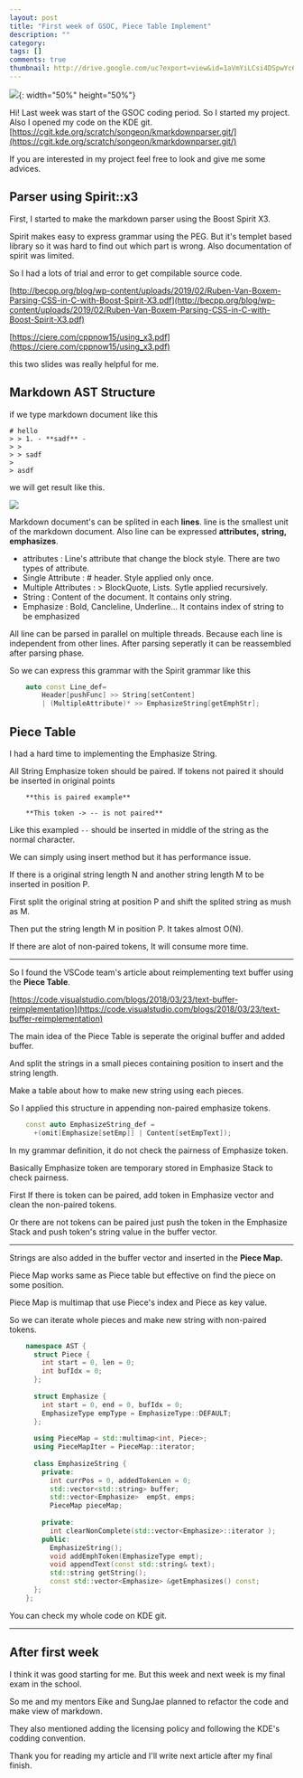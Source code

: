 ```yaml
---
layout: post
title: "First week of GSOC, Piece Table Implement"
description: ""
category: 
tags: []
comments: true
thumbnail: http://drive.google.com/uc?export=view&id=1aVmYiLCsi4DSpwYc6LvYyKB7rZF8-Qq7
---
```

![](http://drive.google.com/uc?export=view&id=1aVmYiLCsi4DSpwYc6LvYyKB7rZF8-Qq7){: width="50%" height="50%"}

Hi! 
Last week was start of the GSOC coding period.  So I started my project.
Also I opened my code on the KDE git.
 [https://cgit.kde.org/scratch/songeon/kmarkdownparser.git/](https://cgit.kde.org/scratch/songeon/kmarkdownparser.git/)

If you are interested in my project feel free to look and give me some advices.

## Parser using Spirit::x3

First, I started to make the markdown parser using the Boost Spirit X3.

Spirit makes easy to express grammar using the PEG.
But it's templet based library so it was hard to find out which part is wrong.
Also documentation of spirit was limited. 

So I had a lots of trial and error to get compilable source code.

[http://becpp.org/blog/wp-content/uploads/2019/02/Ruben-Van-Boxem-Parsing-CSS-in-C-with-Boost-Spirit-X3.pdf](http://becpp.org/blog/wp-content/uploads/2019/02/Ruben-Van-Boxem-Parsing-CSS-in-C-with-Boost-Spirit-X3.pdf)

[https://ciere.com/cppnow15/using_x3.pdf](https://ciere.com/cppnow15/using_x3.pdf)

this two slides was really helpful for me.

## Markdown AST Structure

if we type markdown document like this

    # hello
    > > 1. - **sadf** - 
    > > 
    > > sadf
    > 
    > asdf

 we will get result like this. 

![](http://drive.google.com/uc?export=view&id=1goYc8X9Z1O9qKqGYE442-twWJq_CkSkj)

Markdown document's can be splited in each **lines**. line is the smallest unit of the markdown document. Also line can be expressed **attributes,** **string, emphasizes**.


- attributes : Line's attribute that change the block style. There are two types of attribute. 
- Single Attribute : # header. Style applied only once.
- Multiple Attributes : > BlockQuote, Lists. Sytle applied recursively.
- String : Content of the document. It contains only string.
- Emphasize : Bold, Cancleline, Underline... It contains index of string to be emphasized


All line can be parsed in parallel on multiple threads. Because each line is independent from other lines. After parsing seperatly it can be reassembled after parsing phase.


So we can express this grammar with the Spirit grammar like this
```cpp
    auto const Line_def= 
        Header[pushFunc] >> String[setContent]
        | (MultipleAttribute)* >> EmphasizeString[getEmphStr];
```


## Piece Table

I had a hard time to implementing the Emphasize String.

All String Emphasize token should be paired. If tokens not paired it should be inserted in original points
```
    **this is paired example**
    
    **This token -> -- is not paired**
```
Like this exampled `--` should be inserted in middle of the string as the normal character.

We can simply using insert method but it has performance issue. 

If there is a original string length N and another string length M to be inserted in position P.

First split the original string at position P and shift the splited string as mush as M.

Then put the string length M in position P. It takes almost O(N). 

If there are alot of non-paired tokens, It will consume more time.

---
So I found the VSCode team's article about reimplementing text buffer using the **Piece Table**.

[https://code.visualstudio.com/blogs/2018/03/23/text-buffer-reimplementation](https://code.visualstudio.com/blogs/2018/03/23/text-buffer-reimplementation)



The main idea of the Piece Table is seperate the original buffer and added buffer. 

And split the strings in a small pieces containing position to insert and the string length.  

Make a table about how to make new string using each pieces.

So I applied this structure in appending non-paired emphasize tokens.
```cpp
    const auto EmphasizeString_def = 
      +(omit[Emphasize[setEmp]] | Content[setEmpText]); 
```


In my grammar definition, it do not check the pairness of Emphasize token.

Basically Emphasize token are temporary stored in Emphasize Stack to check pairness.

First If there is token can be paired, add token in Emphasize vector and clean the non-paired tokens. 

Or there are not tokens can be paired just push the token in the Emphasize Stack and push token's string value in the buffer vector.

---

Strings are also added in the buffer vector and inserted in the **Piece Map.**

Piece Map works same as Piece table but effective on find the piece on some position.

Piece Map is multimap that use Piece's index and Piece as key value. 

So we can iterate whole pieces and make new string with non-paired tokens.
```cpp
    namespace AST {
      struct Piece {
        int start = 0, len = 0;
        int bufIdx = 0;
      };
    
      struct Emphasize {
        int start = 0, end = 0, bufIdx = 0;
        EmphasizeType empType = EmphasizeType::DEFAULT;
      };
    
      using PieceMap = std::multimap<int, Piece>;
      using PieceMapIter = PieceMap::iterator;
    
      class EmphasizeString {
        private:
          int currPos = 0, addedTokenLen = 0;
          std::vector<std::string> buffer;
          std::vector<Emphasize>  empSt, emps;
          PieceMap pieceMap;
    
        private:
          int clearNonComplete(std::vector<Emphasize>::iterator );
        public:
          EmphasizeString();
          void addEmphToken(EmphasizeType empt);
          void appendText(const std::string& text);
          std::string getString();
          const std::vector<Emphasize> &getEmphasizes() const;
      };
    };
```
You can check my whole code on KDE git.

---

## After first week

I think it was good starting for me.  But this week and next week is my final exam in the school.

So me and my mentors Eike and SungJae planned to refactor the code and make view of markdown.

They also mentioned adding the licensing policy and following the KDE's codding convention.

Thank you for reading my article and I'll write next article after my final finish.
